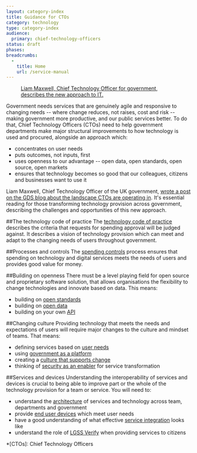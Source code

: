 ```yaml
---
layout: category-index
title: Guidance for CTOs
category: technology
type: category-index
audience:
  primary: chief-technology-officers
status: draft
phases:
breadcrumbs:
  -
    title: Home
    url: /service-manual
---
```


<figure class="media-player-wrapper video"><a href="https://www.youtube.com/watch?v=mVuJPk8Kf3U">Liam Maxwell, Chief Technology Officer for government, describes the new approach to IT.</a></figure>

Government needs services that are genuinely agile and responsive to changing needs -- where change reduces, not raises, cost and risk -- making government more productive, and our public services better. To do that, Chief Technology Officers (CTOs) need to help government departments make major structural improvements to how technology is used and procured, alongside an approach which:

* concentrates on user needs
* puts outcomes, not inputs, first
* uses openness to our advantage -- open data, open standards, open source, open markets
* ensures that technology becomes so good that our colleagues, citizens and businesses want to use it

Liam Maxwell, Chief Technology Officer of the UK government, [wrote a post on the GDS blog about the landscape CTOs are operating in](https://gds.blog.gov.uk/2013/05/21/rebalancing-tech-across-gov/). It's essential reading for those transforming technology provision across government, describing the challenges and opportunities of this new approach.

##The technology code of practice
The [technology code of practice](/service-manual/technology/code-of-practice.html) describes the criteria that requests for spending approval will be judged against. It describes a vision of technology provision which can meet and adapt to the changing needs of users throughout government.

##Processes and controls
The [spending controls](/service-manual/technology/spending-controls.html) process ensures that spending on technology and digital services meets the needs of users and provides good value for money.

##Building on openness
There must be a level playing field for open source and proprietary software solution, that allows organisations the flexibility to change technologies and innovate based on data. This means:

* building on [open standards](/service-manual/making-software/open-standards-and-licensing.html)
* building on [open data](/service-manual/technology/open-data.html)
* building on your own [API](/service-manual/making-software/apis.html)

##Changing culture
Providing technology that meets the needs and expectations of users will require major changes to the culture and mindset of teams. That means:

* defining services based on [user needs](/service-manual/user-centred-design/user-needs.html)
* using [government as a platform](/service-manual/technology/government-as-a-platform.html)
* creating a [culture that supports change](/service-manual/technology/culture-that-supports-change.html)
* thinking of [security as an enabler](/service-manual/technology/security-as-enabler.html) for service transformation

##Services and devices
Understanding the interoperability of services and devices is crucial to being able to improve part or the whole of the technology provision for a team or service. You will need to:

* understand the [architecture](/service-manual/technology/architecture.html) of services and technology across team, departments and government
* provide [end user devices](/service-manual/technology/end-user-devices.html) which meet user needs
* have a good understanding of what effective [service integration](/service-manual/technology/service-integration.html) looks like
* understand the role of [LGSS Verify](/service-manual/identity-assurance/index.html) when providing services to citizens

*[CTOs]: Chief Technology Officers
